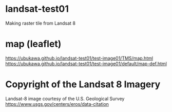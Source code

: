 # landsat-test01
Making raster tile from Landsat 8

# map (leaflet)
https://ubukawa.github.io/landsat-test01/test-image01/TMS/map.html  
https://ubukawa.github.io/landsat-test01/test-image01/default/map-def.html

# Copyright of the Landsat 8 Imagery
Landsat-8 image courtesy of the U.S. Geological Survey  
https://www.usgs.gov/centers/eros/data-citation
